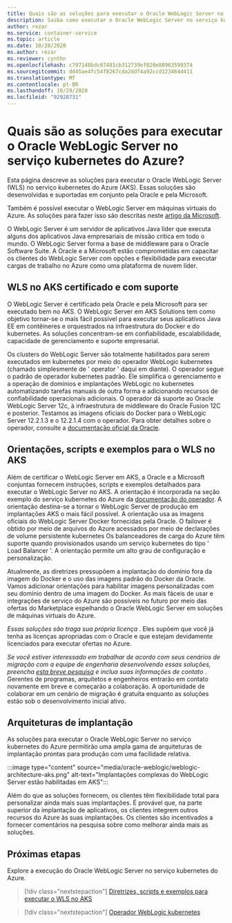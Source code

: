```yaml
---
title: Quais são as soluções para executar o Oracle WebLogic Server no serviço kubernetes do Azure
description: Saiba como executar o Oracle WebLogic Server no serviço kubernetes do Azure.
author: rezar
ms.service: container-service
ms.topic: article
ms.date: 10/28/2020
ms.author: rezar
ms.reviewer: cynthn
ms.openlocfilehash: c797148bdc07481cb312739ef020e88963599374
ms.sourcegitcommit: dd45ae4fc54f8267cda2ddf4a92ccd123464d411
ms.translationtype: MT
ms.contentlocale: pt-BR
ms.lasthandoff: 10/29/2020
ms.locfileid: "92928731"
---
```

# <a name="what-are-solutions-for-running-oracle-weblogic-server-on-the-azure-kubernetes-service"></a>Quais são as soluções para executar o Oracle WebLogic Server no serviço kubernetes do Azure?

Esta página descreve as soluções para executar o Oracle WebLogic Server (WLS) no serviço kubernetes do Azure (AKS). Essas soluções são desenvolvidas e suportadas em conjunto pela Oracle e pela Microsoft.

Também é possível executar o WebLogic Server em máquinas virtuais do Azure. As soluções para fazer isso são descritas neste [artigo da Microsoft](/azure/virtual-machines/workloads/oracle/oracle-weblogic).

O WebLogic Server é um servidor de aplicativos Java líder que executa alguns dos aplicativos Java empresariais de missão crítica em todo o mundo. O WebLogic Server forma a base de middleware para o Oracle Software Suite. A Oracle e a Microsoft estão comprometidas em capacitar os clientes do WebLogic Server com opções e flexibilidade para executar cargas de trabalho no Azure como uma plataforma de nuvem líder.

## <a name="wls-on-aks-certified-and-supported"></a>WLS no AKS certificado e com suporte
O WebLogic Server é certificado pela Oracle e pela Microsoft para ser executado bem no AKS. O WebLogic Server em AKS Solutions tem como objetivo tornar-se o mais fácil possível para executar seus aplicativos Java EE em contêineres e orquestrados na infraestrutura do Docker e do kubernetes. As soluções concentram-se em confiabilidade, escalabilidade, capacidade de gerenciamento e suporte empresarial.

Os clusters do WebLogic Server são totalmente habilitados para serem executados em kubernetes por meio do operador WebLogic kubernetes (chamado simplesmente de ' operator ' daqui em diante). O operador segue o padrão de operador kubernetes padrão. Ele simplifica o gerenciamento e a operação de domínios e implantações WebLogic no kubernetes automatizando tarefas manuais de outra forma e adicionando recursos de confiabilidade operacionais adicionais. O operador dá suporte ao Oracle WebLogic Server 12c, à infraestrutura de middleware do Oracle Fusion 12C e posterior. Testamos as imagens oficiais do Docker para o WebLogic Server 12.2.1.3 e o 12.2.1.4 com o operador. Para obter detalhes sobre o operador, consulte a [documentação oficial da Oracle](https://oracle.github.io/weblogic-kubernetes-operator/).

## <a name="guidance-scripts-and-samples-for-wls-on-aks"></a>Orientações, scripts e exemplos para o WLS no AKS
Além de certificar o WebLogic Server em AKS, a Oracle e a Microsoft conjuntas fornecem instruções, scripts e exemplos detalhados para executar o WebLogic Server no AKS. A orientação é incorporada na seção exemplo do serviço kubernetes do Azure da [documentação do operador](https://oracle.github.io/weblogic-kubernetes-operator/samples/simple/azure-kubernetes-service/). A orientação destina-se a tornar o WebLogic Server de produção em implantações AKS o mais fácil possível. A orientação usa as imagens oficiais do WebLogic Server Docker fornecidas pela Oracle. O failover é obtido por meio de arquivos do Azure acessados por meio de declarações de volume persistente kubernetes Os balanceadores de carga do Azure têm suporte quando provisionados usando um serviço kubernetes do tipo ' Load Balancer '. A orientação permite um alto grau de configuração e personalização.

Atualmente, as diretrizes pressupõem a implantação do domínio fora da imagem do Docker e o uso das imagens padrão do Docker da Oracle. Vamos adicionar orientações para habilitar imagens personalizadas com seu domínio dentro de uma imagem do Docker. As mais fáceis de usar e integrações de serviço do Azure são possíveis no futuro por meio das ofertas do Marketplace espelhando o Oracle WebLogic Server em soluções de máquinas virtuais do Azure.

_Essas soluções são traga sua própria licença_ . Eles supõem que você já tenha as licenças apropriadas com o Oracle e que estejam devidamente licenciados para executar ofertas no Azure.

_Se você estiver interessado em trabalhar de acordo com seus cenários de migração com a equipe de engenharia desenvolvendo essas soluções, preencha [esta breve pesquisa](https://aka.ms/wls-on-azure-survey) e inclua suas informações de contato_ . Gerentes de programas, arquitetos e engenheiros entrarão em contato novamente em breve e começarão a colaboração. A oportunidade de colaborar em um cenário de migração é gratuita enquanto as soluções estão sob o desenvolvimento inicial ativo.

## <a name="deployment-architectures"></a>Arquiteturas de implantação

As soluções para executar o Oracle WebLogic Server no serviço kubernetes do Azure permitirão uma ampla gama de arquiteturas de implantação prontas para produção com uma facilidade relativa.

:::image type="content" source="media/oracle-weblogic/weblogic-architecture-aks.png" alt-text="Implantações complexas do WebLogic Server estão habilitadas em AKS":::

Além do que as soluções fornecem, os clientes têm flexibilidade total para personalizar ainda mais suas implantações. É provável que, na parte superior da implantação de aplicativos, os clientes integrem outros recursos do Azure às suas implantações. Os clientes são incentivados a fornecer comentários na pesquisa sobre como melhorar ainda mais as soluções.

## <a name="next-steps"></a>Próximas etapas

Explore a execução do Oracle WebLogic Server no serviço kubernetes do Azure.

> [!div class="nextstepaction"]
> [Diretrizes, scripts e exemplos para executar o WLS no AKS](https://oracle.github.io/weblogic-kubernetes-operator/samples/simple/azure-kubernetes-service/)

> [!div class="nextstepaction"]
> [Operador WebLogic kubernetes](https://oracle.github.io/weblogic-kubernetes-operator/)
